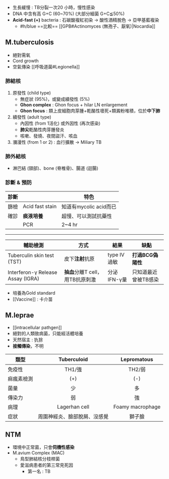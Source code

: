 - 生長緩慢 : TB分裂一次20 小時，慢性感染
- DNA 中含有高 G+C (60~70%) (大部分細菌 G+C≦50%) 
- **Acid-fast (+)** bacteria : 石碳酸複紅初染 -> 酸性酒精脫色 -> 亞甲基藍複染
	- #h/blue ==比較== [[GPB#Actinomyces (無孢子、厭氧)|Nocardia]]
## M.tuberculosis
- 絕對需氧
- Cord growth
- 空氣傳染 [[呼吸道菌#Legionella]]
### 肺結核
1. 原發性 (child type)
	- 無症狀 (95%)，或變成續發性 (5%)
	- **Ghon complex** : Ghon focus + hilar LN enlargement
	- **Ghon focus** : 類上皮細胞肉芽腫+乾酪性壞死+類澱粉堆積，位於**中下肺**
2. 續發性 (adult type)
	- 內因性 (from 1活化) 或外因性 (再次感染)
	- **肺尖**乾酪性肉芽腫發炎
	- 咳嗽、發燒、夜間盜汗、咳血
3. 瀰漫性 (from 1 or 2) : 血行擴散 -> Miliary TB
### 肺外結核
- 淋巴結 (頸部)、bone (脊椎骨)、腸道 (迴腸)
### 診斷 & 預防
| 診斷 |                 | 特色                   |
|------|-----------------|------------------------|
| 篩檢 | Acid fast stain | 知道有mycolic acid而已 |
| 確診 | **痰液培養**        |  超慢、可以測試抗藥性  |
|      | PCR             | 2~4 hr                 |
***

| 輔助檢測                          | 方式                         | 結果        | 缺點                 |
|-----------------------------------|------------------------------|-------------|----------------------|
| Tuberculin skin test (TST)        | 皮下**注射**抗原                 | type IV過敏 | **打過BCG偽陽性**        |
| Interferon-γ Release Assay (IGRA) | **抽血**分離T cell，用TB抗原刺激 | 分泌IFN-γ量 | 只知道最近曾被TB感染 |
- 培養為Gold standard
- [[Vaccine]] : 卡介苗

## M.leprae
- [[intracellular pathgen]]
- 絕對的人類致病菌，只能經活體培養
- 天然宿主 : 犰狳
- **接觸傳染**，不明

| 類型       |          Tuberculoid         |    Lepromatous   |
|------------|:----------------------------:|:----------------:|
| 免疫性     |            TH1/強            |      TH2/弱      |
| 痲瘋素檢測 |              (+)             |        (-)       |
| 菌量       |              少              |        多        |
| 傳染力     |              弱              |        強        |
| 病理       |         Lagerhan cell        | Foamy macrophage |
| 症狀       | 周圍神經炎、臉部脫屑、沒感覺 |      獅子臉      |
## NTM
- 環境中正常菌，只會**伺機性感染**
- M.avium Complex (MAC)
	- 鳥型肺結核分枝桿菌
	- 愛滋病患者的第三常見死因
		- 第一名 : TB